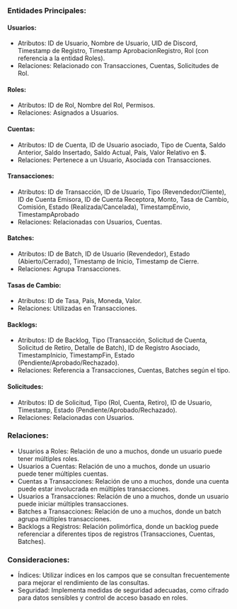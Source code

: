 ### Entidades Principales:
#### Usuarios:
- Atributos: ID de Usuario, Nombre de Usuario, UID de Discord, Timestamp de Registro, Timestamp AprobacionRegistro, Rol (con referencia a la entidad Roles).
- Relaciones: Relacionado con Transacciones, Cuentas, Solicitudes de Rol.
#### Roles:
- Atributos: ID de Rol, Nombre del Rol, Permisos.
- Relaciones: Asignados a Usuarios.
#### Cuentas:
- Atributos: ID de Cuenta, ID de Usuario asociado, Tipo de Cuenta, Saldo Anterior, Saldo Insertado, Saldo Actual, País, Valor Relativo en $.
- Relaciones: Pertenece a un Usuario, Asociada con Transacciones.
#### Transacciones:
- Atributos: ID de Transacción, ID de Usuario, Tipo (Revendedor/Cliente), ID de Cuenta Emisora, ID de Cuenta Receptora, Monto, Tasa de Cambio, Comisión, Estado (Realizada/Cancelada), TimestampEnvio, TimestampAprobado
- Relaciones: Relacionadas con Usuarios, Cuentas.
#### Batches:
- Atributos: ID de Batch, ID de Usuario (Revendedor), Estado (Abierto/Cerrado), Timestamp de Inicio, Timestamp de Cierre.
- Relaciones: Agrupa Transacciones.
#### Tasas de Cambio:
- Atributos: ID de Tasa, País, Moneda, Valor.
- Relaciones: Utilizadas en Transacciones.
#### Backlogs:
- Atributos: ID de Backlog, Tipo (Transacción, Solicitud de Cuenta, Solicitud de Retiro, Detalle de Batch), ID de Registro Asociado, TimestampInicio, TimestampFin, Estado (Pendiente/Aprobado/Rechazado).
- Relaciones: Referencia a Transacciones, Cuentas, Batches según el tipo.
#### Solicitudes:
- Atributos: ID de Solicitud, Tipo (Rol, Cuenta, Retiro), ID de Usuario, Timestamp, Estado (Pendiente/Aprobado/Rechazado).
- Relaciones: Relacionadas con Usuarios.
### Relaciones:
- Usuarios a Roles: Relación de uno a muchos, donde un usuario puede tener múltiples roles.
- Usuarios a Cuentas: Relación de uno a muchos, donde un usuario puede tener múltiples cuentas.
- Cuentas a Transacciones: Relación de uno a muchos, donde una cuenta puede estar involucrada en múltiples transacciones.
- Usuarios a Transacciones: Relación de uno a muchos, donde un usuario puede iniciar múltiples transacciones.
- Batches a Transacciones: Relación de uno a muchos, donde un batch agrupa múltiples transacciones.
- Backlogs a Registros: Relación polimórfica, donde un backlog puede referenciar a diferentes tipos de registros (Transacciones, Cuentas, Batches).

### Consideraciones:
- Índices: Utilizar índices en los campos que se consultan frecuentemente para mejorar el rendimiento de las consultas.
- Seguridad: Implementa medidas de seguridad adecuadas, como cifrado para datos sensibles y control de acceso basado en roles.